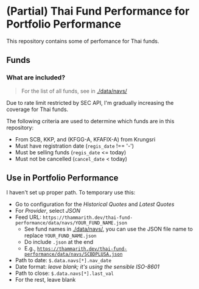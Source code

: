 # (Partial) Thai Fund Performance for Portfolio Performance

This repository contains some of perfomance for Thai funds.

## Funds

### What are included?

> For the list of all funds, see in [./data/navs/](./data/navs/)

Due to rate limit restricted by SEC API, I'm gradually increasing the coverage for Thai funds.

The following criteria are used to determine which funds are in this repository:

- From SCB, KKP, and (KFGG-A, KFAFIX-A) from Krungsri
- Must have registration date (`regis_date` !== '-')
- Must be selling funds (`regis_date` <= today)
- Must not be cancelled (`cancel_date` < today)

## Use in Portfolio Performance

I haven't set up proper path. To temporary use this:

- Go to configuration for the *Historical Quotes* and *Latest Quotes*
- For *Provider*, select *JSON*
- Feed URL: `https://thammarith.dev/thai-fund-performance/data/navs/YOUR_FUND_NAME.json`
  - See fund names in [./data/navs/](./data/navs/), you can use the JSON file name to replace `YOUR_FUND_NAME.json`
  - Do include `.json` at the end
  - E.g., [`https://thammarith.dev/thai-fund-performance/data/navs/SCBDPLUSA.json`](https://thammarith.dev/thai-fund-performance/data/navs/SCBDPLUSA.json)
- Path to date: `$.data.navs[*].nav_date`
- Date format: *leave blank; it's using the sensible ISO-8601*
- Path to close: `$.data.navs[*].last_val`
- For the rest, leave blank
